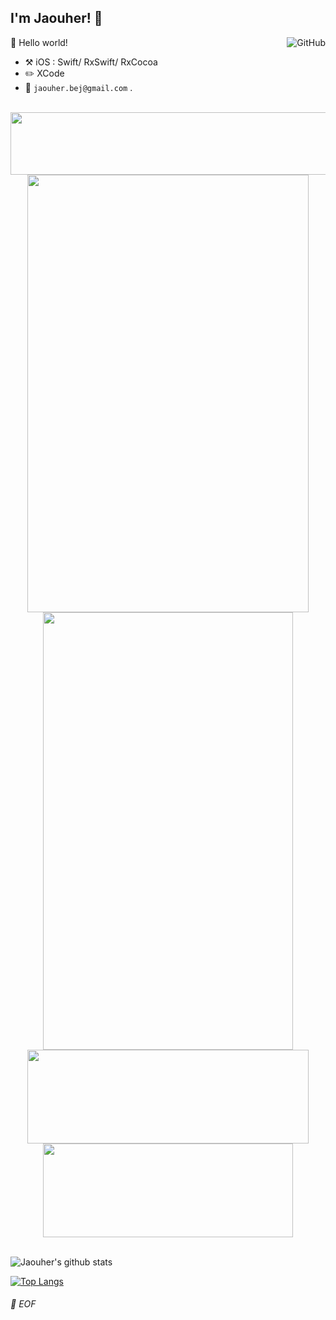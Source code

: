 ## I'm Jaouher! :wave:

<a href="https://github.com/jaouherbejaoui"><img align="right" alt="GitHub" src="https://img.shields.io/badge/dynamic/json?logo=github&label=GitHub+Followers&labelColor=282c34&color=181717&query=%24.data.totalSubs&url=https%3A%2F%2Fapi.spencerwoo.com%2Fsubstats%2F%3Fsource%3Dgithub%26queryKey%3DChungZH&longCache=true"/></a>

🎊 Hello world!

- :hammer_and_pick: iOS : Swift/ RxSwift/ RxCocoa
- :pencil2: XCode
- :email: `jaouher.bej@gmail.com` .

<br>
<img src="https://github-readme-linkedin-psi.vercel.app/user?username=jaouher-bejaoui" width="730" height="100" />
<div align="center">
  <img src="https://github-readme-linkedin-psi.vercel.app/experience?username=jaouher-bejaoui&limit=6" width="450" height="700" />
  <img src="https://github-readme-linkedin-psi.vercel.app/skills?username=jaouher-bejaoui" width="400" height="700" />
</div>
<div align="center">
<img src="https://github-readme-linkedin-psi.vercel.app/education?username=jaouher-bejaoui" width="450" height="150" />
<img src="https://github-readme-linkedin-psi.vercel.app/languages?username=jaouher-bejaoui" width="400" height="150" />
</div>
<br>

![Jaouher's github stats](https://github-readme-stats.vercel.app/api?username=jaouherbejaoui&hide=stars&theme=graywhite&show_icons=true)

[![Top Langs](https://github-readme-stats.vercel.app/api/top-langs/?username=jaouherbejaoui&exclude_repo=Formation-ContentProvider)](https://github.com/jaouherbejaoui)
###### 💾 EOF
